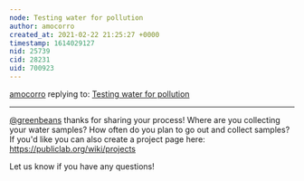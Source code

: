 ```yaml
---
node: Testing water for pollution 
author: amocorro
created_at: 2021-02-22 21:25:27 +0000
timestamp: 1614029127
nid: 25739
cid: 28231
uid: 700923
---
```




[amocorro](../profile/amocorro) replying to: [Testing water for pollution ](../notes/greenbeans/02-19-2021/testing-water-for-pollution)

----
[@greenbeans](/profile/greenbeans) thanks for sharing your process! Where are you collecting your water samples? How often do you plan to go out and collect samples? If you'd like you can also create a project page here: https://publiclab.org/wiki/projects

Let us know if you have any questions!